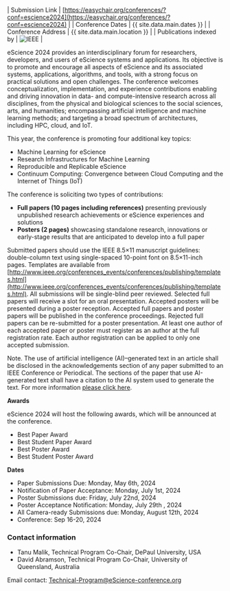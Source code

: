 | Submission Link         | [https://easychair.org/conferences/?conf=escience2024](https://easychair.org/conferences/?conf=escience2024) |
| Conference Dates        | {{ site.data.main.dates }} |
| Conference Address      | {{ site.data.main.location }} |
| Publications indexed by | <img src="{{ site.baseurl }}/images/ieee.png" alt="IEEE" /> |


eScience 2024 provides an interdisciplinary forum for researchers, developers, and users of eScience systems and applications. Its objective is to promote and encourage all aspects of eScience and its associated systems, applications, algorithms, and tools, with a strong focus on practical solutions and open challenges. The conference welcomes conceptualization, implementation, and experience contributions enabling and driving innovation in data- and compute-intensive research across all disciplines, from the physical and biological sciences to the social sciences, arts, and humanities; encompassing artificial intelligence and machine learning methods; and targeting a broad spectrum of architectures, including HPC, cloud, and IoT.

This year, the conference is promoting four additional key topics:
- Machine Learning for eScience 
- Research Infrastructures for Machine Learning
- Reproducible and Replicable eScience
- Continuum Computing: Convergence between Cloud Computing and the Internet of Things (IoT)

The conference is soliciting two types of contributions:
- **Full papers (10 pages including references)** presenting previously unpublished research achievements or eScience experiences and solutions
- **Posters (2 pages)** showcasing standalone research, innovations or early-stage results that are anticipated to develop into a full paper

Submitted papers should use the IEEE 8.5×11 manuscript guidelines: double-column text using single-spaced 10-point font on 8.5×11-inch pages. Templates are available from [http://www.ieee.org/conferences_events/conferences/publishing/templates.html](http://www.ieee.org/conferences_events/conferences/publishing/templates.html). All submissions will be single-blind peer reviewed. Selected full papers will receive a slot for an oral presentation. Accepted posters will be presented during a poster reception. Accepted full papers and poster papers will be published in the conference proceedings. Rejected full papers can be re-submitted for a poster presentation. At least one author of each accepted paper or poster must register as an author at the full registration rate. Each author registration can be applied to only one accepted submission.

Note. The use of artificial intelligence (AI)–generated text in an article shall be disclosed in the acknowledgements section of any paper submitted to an IEEE Conference or Periodical. The sections of the paper that use AI-generated text shall have a citation to the AI system used to generate the text. For more information [please click here](https://conferences.ieeeauthorcenter.ieee.org/author-ethics/guidelines-and-policies/submission-policies/).

**Awards**

eScience 2024 will host the following awards, which will be announced at the conference.
- Best Paper Award
- Best Student Paper Award
- Best Poster Award
- Best Student Poster Award

**Dates**

- Paper Submissions Due: Monday, May 6th, 2024
- Notification of Paper Acceptance: Monday, July 1st, 2024 
- Poster Submissions due: Friday, July 22nd, 2024
- Poster Acceptance Notification: Monday, July 29th , 2024
- All Camera-ready Submissions due: Monday, August 12th, 2024
- Conference: Sep 16-20, 2024

### Contact information

- Tanu Malik, Technical Program Co-Chair, DePaul University, USA
- David Abramson, Technical Program Co-Chair, University of Queensland, Australia

Email contact: [Technical-Program@eScience-conference.org](mailto:Technical-Program@eScience-conference.org)
